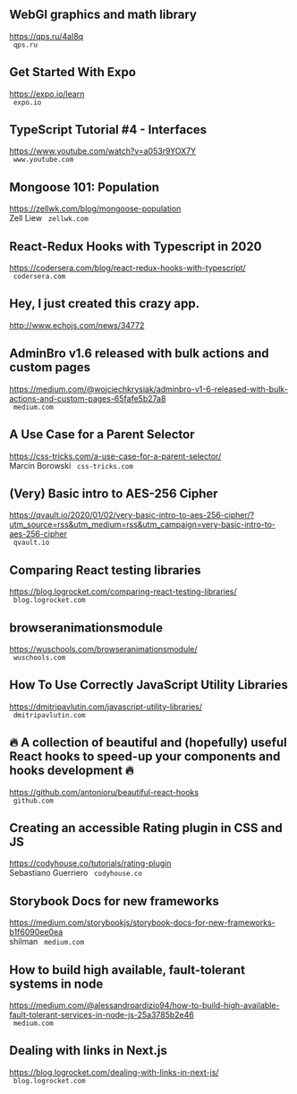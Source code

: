 ## WebGl graphics and math library  
https://qps.ru/4aI8q  
 ` qps.ru`
  

## Get Started With Expo  
https://expo.io/learn  
 ` expo.io`
  

## TypeScript Tutorial #4 - Interfaces  
https://www.youtube.com/watch?v=a053r9YOX7Y  
 ` www.youtube.com`
  

## Mongoose 101: Population  
https://zellwk.com/blog/mongoose-population  
Zell Liew ` zellwk.com`
  

## React-Redux Hooks with Typescript in 2020  
https://codersera.com/blog/react-redux-hooks-with-typescript/  
 ` codersera.com`
  

## Hey, I just created this crazy app.  
http://www.echojs.com/news/34772  
 
  

## AdminBro v1.6 released with bulk actions and custom pages  
https://medium.com/@wojciechkrysiak/adminbro-v1-6-released-with-bulk-actions-and-custom-pages-65fafe5b27a8  
 ` medium.com`
  

## A Use Case for a Parent Selector  
https://css-tricks.com/a-use-case-for-a-parent-selector/  
Marcin Borowski ` css-tricks.com`
  

## (Very) Basic intro to AES-256 Cipher  
https://qvault.io/2020/01/02/very-basic-intro-to-aes-256-cipher/?utm_source=rss&utm_medium=rss&utm_campaign=very-basic-intro-to-aes-256-cipher  
 ` qvault.io`
  

## Comparing React testing libraries  
https://blog.logrocket.com/comparing-react-testing-libraries/  
 ` blog.logrocket.com`
  

## browseranimationsmodule  
https://wuschools.com/browseranimationsmodule/  
 ` wuschools.com`
  

## How To Use Correctly JavaScript Utility Libraries  
https://dmitripavlutin.com/javascript-utility-libraries/  
 ` dmitripavlutin.com`
  

## 🔥 A collection of beautiful and (hopefully) useful React hooks to speed-up your components and hooks development 🔥  
https://github.com/antonioru/beautiful-react-hooks  
 ` github.com`
  

## Creating an accessible Rating plugin in CSS and JS  
https://codyhouse.co/tutorials/rating-plugin  
Sebastiano Guerriero ` codyhouse.co`
  

## Storybook Docs for new frameworks  
https://medium.com/storybookjs/storybook-docs-for-new-frameworks-b1f6090ee0ea  
shilman ` medium.com`
  

## How to build high available, fault-tolerant systems in node  
https://medium.com/@alessandroardizio94/how-to-build-high-available-fault-tolerant-services-in-node-js-25a3785b2e46  
 ` medium.com`
  

## Dealing with links in Next.js  
https://blog.logrocket.com/dealing-with-links-in-next-js/  
 ` blog.logrocket.com`
  

